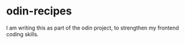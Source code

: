 # odin-recipes

I am writing this as part of the odin project, to strengthen my frontend coding skills.